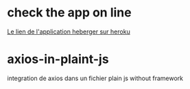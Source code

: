 # check the app on line
[Le lien de l'application heberger sur heroku](!https://mauto-app.herokuapp.com/)
# axios-in-plaint-js
integration de axios dans un fichier plain js without framework
